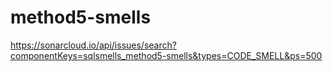 # method5-smells

https://sonarcloud.io/api/issues/search?componentKeys=sqlsmells_method5-smells&types=CODE_SMELL&ps=500
